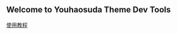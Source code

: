 ## Welcome to Youhaosuda Theme Dev Tools

[使用教程](https://docs.youhaosuda.com/development/s/54815214e2931e38ae000016 '友好速搭 - 主题开发工具')